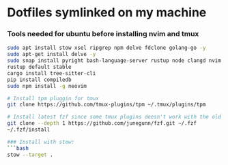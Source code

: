 # Dotfiles symlinked on my machine

### Tools needed for ubuntu before installing nvim and tmux
``` bash
sudo apt install stow xsel ripgrep npm delve fdclone golang-go -y
sudo apt-get install delve -y
sudo snap install pyright bash-language-server rustup node clangd nvim --classic
rustup default stable
cargo install tree-sitter-cli
pip install compiledb
sudo npm install -g neovim

# Install tpm pluggin for tmux
git clone https://github.com/tmux-plugins/tpm ~/.tmux/plugins/tpm

# Install latest fzf since some tmux plugins doesn't work with the old version
git clone --depth 1 https://github.com/junegunn/fzf.git ~/.fzf
~/.fzf/install

### Install with stow:
```bash
stow --target .
```

